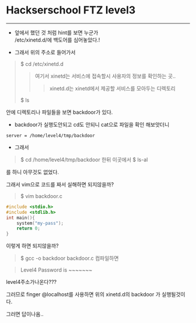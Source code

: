 # Hackserschool FTZ level3
---
- 앞에서 했던 것 처럼 hint를 보면 누군가                
    /etc/xinetd.d/에 백도어를 심어놓았다.!  

- 그래서 위의 주소로 들어가서  
>$ cd /etc/xinetd.d
>>여기서 xinetd는 서비스에 접속할시 사용자의 정보를 확인하는 곳..
>>>xinetd.d는 xinetd에서 제공할 서비스를 모아두는 디렉토리
>
>$ ls

안에 디렉토리나 파일들을 보면 
backdoor가 있다.
- backdoor가 실행도안되고 cd도 안되니 cat으로 파일을 확인 해보앗더니 
~~~
server = /home/level4/tmp/backdoor
~~~

- 그래서 
>$ cd /home/level4/tmp/backdoor
한뒤 
이곳에서 
>$ ls-al

를 하니 아무것도 없었다.

그래서 vim으로 코드를 짜서 실해하면 되지않을까?
>$ vim backdoor.c

~~~c
#include <stdio.h>
#include <stdlib.h>
int main(){
    system("my-pass");
    return 0;
}
~~~
 이렇게 하면 되지않을까?

 >$ gcc -o backdoor backdoor.c 
컴파일하면

>Level4 Password is ~~~~~~~

level4주소가나온다???

그러므로 finger @localhost를 사용하면 위의 xinetd.d의 backdoor 가 실행될것이다.

그러면 답이나옴.. 

